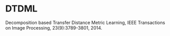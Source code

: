 # DTDML
Decomposition based Transfer Distance Metric Learning, IEEE Transactions on Image Processing, 23(9):3789-3801, 2014.
